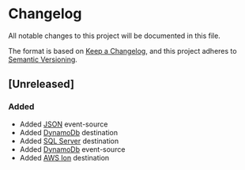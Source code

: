 # Changelog

All notable changes to this project will be documented in this file.

The format is based on [Keep a Changelog](https://keepachangelog.com/en/1.0.0/),
and this project adheres to [Semantic Versioning](https://semver.org/spec/v2.0.0.html).

## [Unreleased]

### Added 

- Added [JSON](https://www.json.org/json-en.html) event-source
- Added [DynamoDb](https://aws.amazon.com/dynamodb/) destination
- Added [SQL Server](https://www.microsoft.com/en-gb/sql-server/sql-server-downloads) destination
- Added [DynamoDb](https://aws.amazon.com/dynamodb/) event-source
- Added [AWS Ion](https://amazon-ion.github.io/ion-docs/) destination




